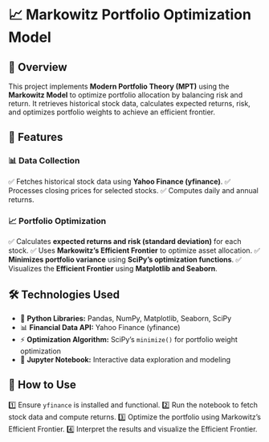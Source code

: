 # 📈 Markowitz Portfolio Optimization Model

## 📌 Overview
This project implements **Modern Portfolio Theory (MPT)** using the **Markowitz Model** to optimize portfolio allocation by balancing risk and return. It retrieves historical stock data, calculates expected returns, risk, and optimizes portfolio weights to achieve an efficient frontier.

## 🚀 Features
### 📊 Data Collection
✅ Fetches historical stock data using **Yahoo Finance (yfinance)**.
✅ Processes closing prices for selected stocks.
✅ Computes daily and annual returns.

### 📈 Portfolio Optimization
✅ Calculates **expected returns and risk (standard deviation)** for each stock.
✅ Uses **Markowitz’s Efficient Frontier** to optimize asset allocation.
✅ **Minimizes portfolio variance** using **SciPy’s optimization functions**.
✅ Visualizes the **Efficient Frontier** using **Matplotlib and Seaborn**.

## 🛠 Technologies Used
- 🐍 **Python Libraries:** Pandas, NumPy, Matplotlib, Seaborn, SciPy
- 📊 **Financial Data API:** Yahoo Finance (yfinance)
- ⚡ **Optimization Algorithm:** SciPy’s `minimize()` for portfolio weight optimization
- 📓 **Jupyter Notebook:** Interactive data exploration and modeling

## 📂 How to Use
1️⃣ Ensure `yfinance` is installed and functional.
2️⃣ Run the notebook to fetch stock data and compute returns.
3️⃣ Optimize the portfolio using Markowitz’s Efficient Frontier.
4️⃣ Interpret the results and visualize the Efficient Frontier.
